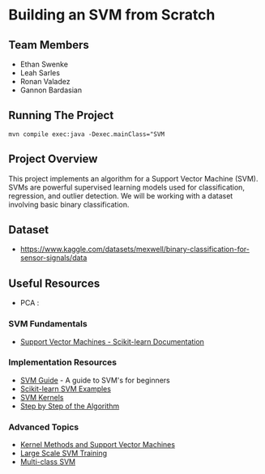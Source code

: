 # Building an SVM from Scratch

## Team Members
- Ethan Swenke
- Leah Sarles
- Ronan Valadez
- Gannon Bardasian


## Running The Project
 `mvn compile exec:java -Dexec.mainClass="SVM`

## Project Overview
This project implements an algorithm for a Support Vector Machine (SVM). SVMs are powerful supervised learning models used for classification, regression, and outlier detection. We will be working with a dataset involving basic binary classification.

## Dataset
- https://www.kaggle.com/datasets/mexwell/binary-classification-for-sensor-signals/data

## Useful Resources
- PCA : 

### SVM Fundamentals
- [Support Vector Machines - Scikit-learn Documentation](https://scikit-learn.org/stable/modules/svm.html)

### Implementation Resources
- [SVM Guide](https://www.csie.ntu.edu.tw/~cjlin/papers/guide/guide.pdf) - A guide to SVM's for beginners
- [Scikit-learn SVM Examples](https://scikit-learn.org/stable/auto_examples/svm/index.html)
- [SVM Kernels](https://data-flair.training/blogs/svm-kernel-functions/)
- [Step by Step of the Algorithm](https://towardsdatascience.com/implementing-svm-from-scratch-784e4ad0bc6a/)

### Advanced Topics
- [Kernel Methods and Support Vector Machines](https://www.cs.cmu.edu/~epxing/Class/10701-08s/Lecture/lecture16.pdf)
- [Large Scale SVM Training](https://www.csie.ntu.edu.tw/~cjlin/papers/distributed_svm/distributed_svm.pdf)
- [Multi-class SVM](https://www.jmlr.org/papers/volume2/crammer01a/crammer01a.pdf)
